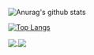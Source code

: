 ![Anurag's github stats](https://github-readme-stats.vercel.app/api?username=Mathie-Josh&show_icons=true&theme=tokyonight)

[![Top Langs](https://github-readme-stats.vercel.app/api/top-langs/?username=Mathie-Josh&langs_count=8&show_icons=true&theme=tokyonight)](https://github.com/Mathie-Josh)


<a href="https://github.com/Mathie-Josh/Arch_Laptop" theme='tokyonight'>
  <img align="center" src="https://github-readme-stats.vercel.app/api/pin/?username=Mathie-Josh&repo=Arch_Laptop" />
</a>
<a href="https://github.com/Mathie-Josh/website">
  <img align="center" src="https://github-readme-stats.vercel.app/api/pin/?username=Mathie-Josh&repo=website" />
</a>
